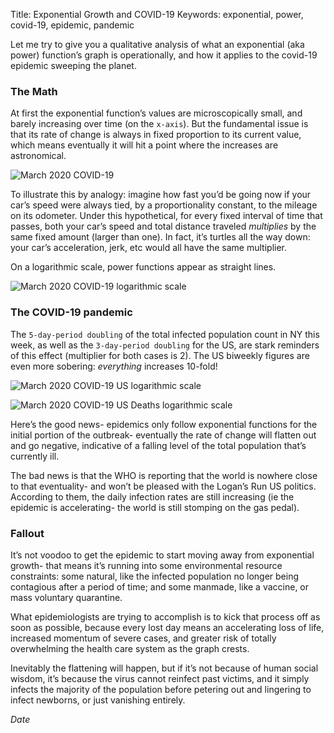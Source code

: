 Title: Exponential Growth and COVID-19
Keywords: exponential, power, covid-19, epidemic, pandemic

Let me try to give you a qualitative analysis of what an exponential (aka power) function’s graph is operationally,
and how it applies to the covid-19 epidemic sweeping the planet.

### The Math

At first the exponential function’s values are microscopically small, and barely increasing over time (on the `x-axis`).
But the fundamental issue is that its rate of change is always in fixed proportion to its current value,
which means eventually it will hit a point where the increases are astronomical.

![March 2020 COVID-19](/images/covid-march-2020-e.png)

To illustrate this by analogy: imagine how fast you’d be going now if your car’s speed were always tied,
by a proportionality constant, to the mileage on its odometer. Under this hypothetical, for every fixed interval of time that passes,
both your car’s speed and total distance traveled *multiplies* by the same fixed amount (larger than one). In fact, it’s turtles all the
way down: your car’s acceleration, jerk, etc would all have the same multiplier.

On a logarithmic scale, power functions appear as straight lines.

![March 2020 COVID-19 logarithmic scale](/images/covid-march-2020.png)

### The COVID-19 pandemic

The `5-day-period doubling` of the total infected population count in NY this week, as well as the `3-day-period doubling` for the US,
are stark reminders of this effect (multiplier for both cases is 2).  The US biweekly figures are even more sobering: *everything*
increases 10-fold!

![March 2020 COVID-19 US logarithmic scale](images/covid-march-2020-us.png)

![March 2020 COVID-19 US Deaths logarithmic scale](images/covid-march-2020-us-deaths.png)

Here’s the good news- epidemics only follow exponential functions for the initial portion of the outbreak- eventually the rate of
change will flatten out and go negative, indicative of a falling level of the total population that’s currently ill.

The bad news is that the WHO is reporting that the world is nowhere close to that eventuality- and won’t be pleased with the
Logan’s Run US politics. According to them, the daily infection rates are still increasing (ie the epidemic is accelerating- the
world is still stomping on the gas pedal).

### Fallout

It’s not voodoo to get the epidemic to start moving away from exponential growth- that means it’s running into some
environmental resource constraints: some natural, like the infected population no longer being contagious after a period of time;
and some manmade, like a vaccine, or mass voluntary quarantine.

What epidemiologists are trying to accomplish is to kick that process off as soon as possible, because every lost day means an
accelerating loss of life, increased momentum of severe cases, and greater risk of totally overwhelming the health care system
as the graph crests.

Inevitably the flattening will happen, but if it’s not because of human social wisdom, it’s because the virus cannot reinfect past
victims, and it simply infects the majority of the population before petering out and lingering to infect newborns, or just
vanishing entirely.

$Date$

